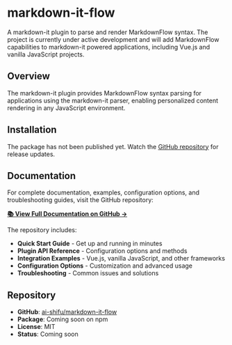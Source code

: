 # markdown-it-flow

A markdown-it plugin to parse and render MarkdownFlow syntax. The project is currently under active development and will add MarkdownFlow capabilities to markdown-it powered applications, including Vue.js and vanilla JavaScript projects.

## Overview

The markdown-it plugin provides MarkdownFlow syntax parsing for applications using the markdown-it parser, enabling personalized content rendering in any JavaScript environment.

## Installation

The package has not been published yet. Watch the [GitHub repository](https://github.com/ai-shifu/markdown-it-flow) for release updates.

## Documentation

For complete documentation, examples, configuration options, and troubleshooting guides, visit the GitHub repository:

**[📚 View Full Documentation on GitHub →](https://github.com/ai-shifu/markdown-it-flow)**

The repository includes:

- **Quick Start Guide** - Get up and running in minutes
- **Plugin API Reference** - Configuration options and methods
- **Integration Examples** - Vue.js, vanilla JavaScript, and other frameworks
- **Configuration Options** - Customization and advanced usage
- **Troubleshooting** - Common issues and solutions

## Repository

- **GitHub**: [ai-shifu/markdown-it-flow](https://github.com/ai-shifu/markdown-it-flow)
- **Package**: Coming soon on npm
- **License**: MIT
- **Status**: Coming soon
